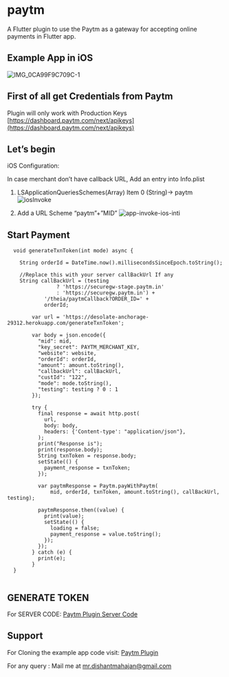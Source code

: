 # paytm

A Flutter plugin to use the Paytm as a gateway for accepting online payments in Flutter app.

## Example App in iOS
![IMG_0CA99F9C709C-1](https://user-images.githubusercontent.com/25786428/82787888-07fbc180-9e85-11ea-87cb-754c6155b1d3.jpeg)


## First of all get Credentials from Paytm
Plugin will only work with Production Keys
[https://dashboard.paytm.com/next/apikeys](https://dashboard.paytm.com/next/apikeys)


## Let’s begin

iOS Configuration:

In case merchant don’t have callback URL, Add an entry into Info.plist

1. LSApplicationQueriesSchemes(Array) Item 0 (String)-> paytm
![iosInvoke](https://user-images.githubusercontent.com/25786428/82787548-45138400-9e84-11ea-835f-caa0701728cb.png)

2. Add a URL Scheme “paytm”+”MID”
![app-invoke-ios-inti](https://user-images.githubusercontent.com/25786428/82787531-3c22b280-9e84-11ea-9923-c18f2bc904de.png)
 

## Start Payment
```
  void generateTxnToken(int mode) async {
    
    String orderId = DateTime.now().millisecondsSinceEpoch.toString();

    //Replace this with your server callBackUrl If any
    String callBackUrl = (testing
                ? 'https://securegw-stage.paytm.in'
                : 'https://securegw.paytm.in') +
            '/theia/paytmCallback?ORDER_ID=' +
            orderId;
    
        var url = 'https://desolate-anchorage-29312.herokuapp.com/generateTxnToken';
    
        var body = json.encode({
          "mid": mid,
          "key_secret": PAYTM_MERCHANT_KEY,
          "website": website,
          "orderId": orderId,
          "amount": amount.toString(),
          "callbackUrl": callBackUrl,
          "custId": "122",
          "mode": mode.toString(),
          "testing": testing ? 0 : 1
        });
    
        try {
          final response = await http.post(
            url,
            body: body,
            headers: {'Content-type': "application/json"},
          );
          print("Response is");
          print(response.body);
          String txnToken = response.body;
          setState(() {
            payment_response = txnToken;
          });
    
          var paytmResponse = Paytm.payWithPaytm(
              mid, orderId, txnToken, amount.toString(), callBackUrl, testing);
    
          paytmResponse.then((value) {
            print(value);
            setState(() {
              loading = false;
              payment_response = value.toString();
            });
          });
        } catch (e) {
          print(e);
        }
  }
  
  ``` 

## GENERATE TOKEN
For SERVER CODE:
[Paytm Plugin Server Code](https://github.com/mrdishant/Paytm-Plugin-Server)

## Support
For Cloning the example app code visit:
[Paytm Plugin](https://github.com/mrdishant/Paytm-All-in-one-flutter-sdk.git)

For any query :
Mail me at mr.dishantmahajan@gmail.com